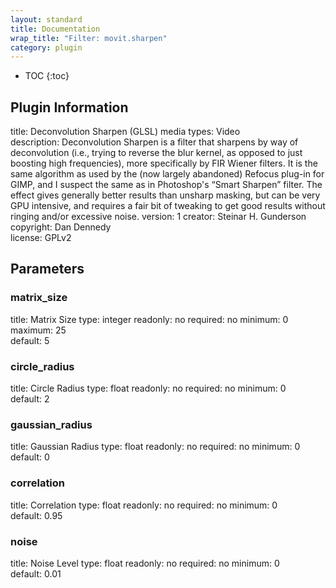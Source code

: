 ```yaml
---
layout: standard
title: Documentation
wrap_title: "Filter: movit.sharpen"
category: plugin
---
```

* TOC
{:toc}

## Plugin Information

title: Deconvolution Sharpen (GLSL)
media types:
Video  
description: Deconvolution Sharpen is a filter that sharpens by way of deconvolution (i.e., trying to reverse the blur kernel, as opposed to just boosting high frequencies), more specifically by FIR Wiener filters. It is the same algorithm as used by the (now largely abandoned) Refocus plug-in for GIMP, and I suspect the same as in Photoshop&#39;s “Smart Sharpen” filter. The effect gives generally better results than unsharp masking, but can be very GPU intensive, and requires a fair bit of tweaking to get good results without ringing and/or excessive noise.
version: 1
creator: Steinar H. Gunderson
copyright: Dan Dennedy  
license: GPLv2  

## Parameters

### matrix_size

title: Matrix Size  type: integer
readonly: no
required: no
minimum: 0  
maximum: 25  
default: 5  

### circle_radius

title: Circle Radius  type: float
readonly: no
required: no
minimum: 0  
default: 2  

### gaussian_radius

title: Gaussian Radius  type: float
readonly: no
required: no
minimum: 0  
default: 0  

### correlation

title: Correlation  type: float
readonly: no
required: no
minimum: 0  
default: 0.95  

### noise

title: Noise Level  type: float
readonly: no
required: no
minimum: 0  
default: 0.01  

